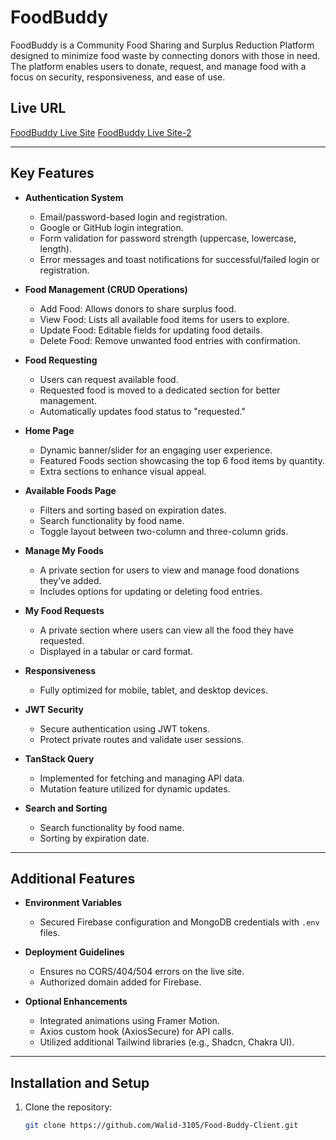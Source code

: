 # FoodBuddy

FoodBuddy is a Community Food Sharing and Surplus Reduction Platform designed to minimize food waste by connecting donors with those in need. The platform enables users to donate, request, and manage food with a focus on security, responsiveness, and ease of use.

## Live URL

[FoodBuddy Live Site](https://assignment-11-a70b0.web.app/)
[FoodBuddy Live Site-2](https://assignment-11-a70b0.firebaseapp.com/)

---

## Key Features

- **Authentication System**

  - Email/password-based login and registration.
  - Google or GitHub login integration.
  - Form validation for password strength (uppercase, lowercase, length).
  - Error messages and toast notifications for successful/failed login or registration.

- **Food Management (CRUD Operations)**

  - Add Food: Allows donors to share surplus food.
  - View Food: Lists all available food items for users to explore.
  - Update Food: Editable fields for updating food details.
  - Delete Food: Remove unwanted food entries with confirmation.

- **Food Requesting**

  - Users can request available food.
  - Requested food is moved to a dedicated section for better management.
  - Automatically updates food status to "requested."

- **Home Page**

  - Dynamic banner/slider for an engaging user experience.
  - Featured Foods section showcasing the top 6 food items by quantity.
  - Extra sections to enhance visual appeal.

- **Available Foods Page**

  - Filters and sorting based on expiration dates.
  - Search functionality by food name.
  - Toggle layout between two-column and three-column grids.

- **Manage My Foods**

  - A private section for users to view and manage food donations they’ve added.
  - Includes options for updating or deleting food entries.

- **My Food Requests**

  - A private section where users can view all the food they have requested.
  - Displayed in a tabular or card format.

- **Responsiveness**

  - Fully optimized for mobile, tablet, and desktop devices.

- **JWT Security**

  - Secure authentication using JWT tokens.
  - Protect private routes and validate user sessions.

- **TanStack Query**

  - Implemented for fetching and managing API data.
  - Mutation feature utilized for dynamic updates.

- **Search and Sorting**
  - Search functionality by food name.
  - Sorting by expiration date.

---

## Additional Features

- **Environment Variables**

  - Secured Firebase configuration and MongoDB credentials with `.env` files.

- **Deployment Guidelines**

  - Ensures no CORS/404/504 errors on the live site.
  - Authorized domain added for Firebase.

- **Optional Enhancements**
  - Integrated animations using Framer Motion.
  - Axios custom hook (AxiosSecure) for API calls.
  - Utilized additional Tailwind libraries (e.g., Shadcn, Chakra UI).

---

## Installation and Setup

1. Clone the repository:
   ```bash
   git clone https://github.com/Walid-3105/Food-Buddy-Client.git
   ```
